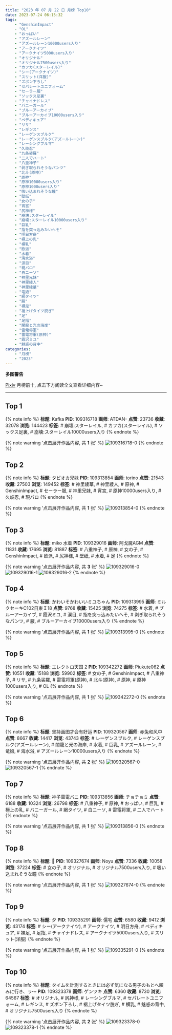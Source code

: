 ```yaml
---
title: "2023 年 07 月 22 日 月榜 Top10"
date: 2023-07-24 06:15:32
tags:
    - "GenshinImpact"
    - "OL"
    - "おっぱい"
    - "アズールレーン"
    - "アズールレーン10000users入り"
    - "アークナイツ"
    - "アークナイツ5000users入り"
    - "オリジナル"
    - "オリジナル7500users入り"
    - "カフカ(スターレイル)"
    - "シー(アークナイツ)"
    - "スリット(洋服)"
    - "ズボン下ろし"
    - "セパレートユニフォーム"
    - "セーラー服"
    - "ソックス足裏"
    - "チャイナドレス"
    - "バニーガール"
    - "ブルーアーカイブ"
    - "ブルーアーカイブ10000users入り"
    - "ペディキュア"
    - "リサ"
    - "レギンス"
    - "レーゲンスブルク"
    - "レーゲンスブルク(アズールレーン)"
    - "レーシングブルマ"
    - "久岐忍"
    - "九条裟羅"
    - "二人でハート"
    - "八重神子"
    - "剥ぎ取られそうなパンツ"
    - "北斗(原神)"
    - "原神"
    - "原神10000users入り"
    - "原神1000users入り"
    - "吸い込まれそうな瞳"
    - "壁纸"
    - "女の子"
    - "宵宮"
    - "尻神様"
    - "崩壊:スターレイル"
    - "崩壊:スターレイル10000users入り"
    - "巨乳"
    - "指を突っ込みたいへそ"
    - "明日方舟"
    - "極上の乳"
    - "横乳"
    - "欧派"
    - "水着"
    - "海水浴"
    - "涙目"
    - "現パロ"
    - "白ニーソ"
    - "神里兄妹"
    - "神里綾人"
    - "神里綾華"
    - "竜娘"
    - "網タイツ"
    - "腋"
    - "裸足"
    - "裾上げタイツ脱ぎ"
    - "足"
    - "足指"
    - "闇龍と光の海岸"
    - "雷電将軍"
    - "雷電将軍(原神)"
    - "霞沢ミユ"
    - "魅惑の背中"
categories:
    - "月榜"
    - "2023"
---
```


<i class="fa fa-triangle-exclamation"></i>**多图警告**<i class="fa fa-triangle-exclamation"></i>

[Pixiv](https://www.pixiv.net/) 月榜前十, 点击下方阅读全文查看详细内容~

<!-- more -->

---

## Top 1

{% note info %}
**标题**: Kafka
**PID**: 109316718 **画师**: ATDAN-
**点赞**: 23736 **收藏**: 32078 **浏览**: 144423
**标签**: # 崩壊:スターレイル, # カフカ(スターレイル), # ソックス足裏, # 崩壊:スターレイル10000users入り
{% endnote %}

{% note warning '点击展开作品内容, 共 **1** 张' %}
![109316718-0](https://i.pixiv.re/img-original/img/2023/06/25/14/04/09/109316718_p0.jpg)
{% endnote %}

## Top 2

{% note info %}
**标题**: タピオカ兄妹
**PID**: 109313854 **画师**: torino
**点赞**: 21543 **收藏**: 27503 **浏览**: 149452
**标签**: # 神里綾華, # 神里綾人, # 原神, # GenshinImpact, # セーラー服, # 神里兄妹, # 宵宮, # 原神10000users入り, # 久岐忍, # 現パロ
{% endnote %}

{% note warning '点击展开作品内容, 共 **1** 张' %}
![109313854-0](https://i.pixiv.re/img-original/img/2023/06/25/00/00/25/109313854_p0.jpg)
{% endnote %}

## Top 3

{% note info %}
**标题**: miko 水着
**PID**: 109329016 **画师**: 阿戈魔AGM
**点赞**: 11831 **收藏**: 17695 **浏览**: 81887
**标签**: # 八重神子, # 原神, # 女の子, # GenshinImpact, # 欧派, # 尻神様, # 壁纸, # 水着, # 足
{% endnote %}

{% note warning '点击展开作品内容, 共 **3** 张' %}
![109329016-0](https://i.pixiv.re/img-original/img/2023/06/25/13/42/49/109329016_p0.jpg)
![109329016-1](https://i.pixiv.re/img-original/img/2023/06/25/13/42/49/109329016_p1.jpg)
![109329016-2](https://i.pixiv.re/img-original/img/2023/06/25/13/42/49/109329016_p2.jpg)
{% endnote %}

## Top 4

{% note info %}
**标题**: かわいそかわいいミユちゃん
**PID**: 109313995 **画师**: ミルクセーキC102日東Ｉ18
**点赞**: 9768 **收藏**: 15425 **浏览**: 74275
**标签**: # 水着, # ブルーアーカイブ, # 霞沢ミユ, # 涙目, # 指を突っ込みたいへそ, # 剥ぎ取られそうなパンツ, # 腋, # ブルーアーカイブ10000users入り
{% endnote %}

{% note warning '点击展开作品内容, 共 **1** 张' %}
![109313995-0](https://i.pixiv.re/img-original/img/2023/06/25/00/01/14/109313995_p0.jpg)
{% endnote %}

## Top 5

{% note info %}
**标题**: エレクトロ天国 2
**PID**: 109342272 **画师**: Piukute062
**点赞**: 10551 **收藏**: 15188 **浏览**: 59902
**标签**: # 女の子, # GenshinImpact, # 八重神子, # リサ, # 九条裟羅, # 雷電将軍(原神), # 北斗(原神), # 原神, # 原神1000users入り, # OL
{% endnote %}

{% note warning '点击展开作品内容, 共 **1** 张' %}
![109342272-0](https://i.pixiv.re/img-original/img/2023/06/25/21/30/02/109342272_p0.jpg)
{% endnote %}

## Top 6

{% note info %}
**标题**: 坚持画图才会有好运
**PID**: 109320567 **画师**: 赤兔和风中
**点赞**: 8667 **收藏**: 14417 **浏览**: 43743
**标签**: # レーゲンスブルク, # レーゲンスブルク(アズールレーン), # 闇龍と光の海岸, # 水着, # 巨乳, # アズールレーン, # 竜娘, # 海水浴, # アズールレーン10000users入り
{% endnote %}

{% note warning '点击展开作品内容, 共 **2** 张' %}
![109320567-0](https://i.pixiv.re/img-original/img/2023/06/25/05/18/25/109320567_p0.png)
![109320567-1](https://i.pixiv.re/img-original/img/2023/06/25/05/18/25/109320567_p1.png)
{% endnote %}

## Top 7

{% note info %}
**标题**: 神子雷電バニ
**PID**: 109313856 **画师**: チョチョミ
**点赞**: 6188 **收藏**: 10324 **浏览**: 26798
**标签**: # 八重神子, # 原神, # おっぱい, # 巨乳, # 極上の乳, # バニーガール, # 網タイツ, # 白ニーソ, # 雷電将軍, # 二人でハート
{% endnote %}

{% note warning '点击展开作品内容, 共 **1** 张' %}
![109313856-0](https://i.pixiv.re/img-original/img/2023/06/25/00/00/25/109313856_p0.png)
{% endnote %}

## Top 8

{% note info %}
**标题**: 💎
**PID**: 109327674 **画师**: Noyu
**点赞**: 7336 **收藏**: 10058 **浏览**: 37224
**标签**: # 女の子, # オリジナル, # オリジナル7500users入り, # 吸い込まれそうな瞳
{% endnote %}

{% note warning '点击展开作品内容, 共 **1** 张' %}
![109327674-0](https://i.pixiv.re/img-original/img/2023/06/25/12/40/26/109327674_p0.jpg)
{% endnote %}

## Top 9

{% note info %}
**标题**: 夕
**PID**: 109335291 **画师**: 儒宅
**点赞**: 6580 **收藏**: 9412 **浏览**: 43174
**标签**: # シー(アークナイツ), # アークナイツ, # 明日方舟, # ペディキュア, # 裸足, # 足指, # チャイナドレス, # アークナイツ5000users入り, # スリット(洋服)
{% endnote %}

{% note warning '点击展开作品内容, 共 **1** 张' %}
![109335291-0](https://i.pixiv.re/img-original/img/2023/06/25/18/00/13/109335291_p0.jpg)
{% endnote %}

## Top 10

{% note info %}
**标题**: タイムを計測するときには必ず気になる男子のもとへ頼みに行き、ラ～
**PID**: 109323378 **画师**: ゲンツキ
**点赞**: 6360 **收藏**: 8730 **浏览**: 64567
**标签**: # オリジナル, # 尻神様, # レーシングブルマ, # セパレートユニフォーム, # レギンス, # ズボン下ろし, # 裾上げタイツ脱ぎ, # 横乳, # 魅惑の背中, # オリジナル7500users入り
{% endnote %}

{% note warning '点击展开作品内容, 共 **2** 张' %}
![109323378-0](https://i.pixiv.re/img-original/img/2023/06/25/09/00/14/109323378_p0.jpg)
![109323378-1](https://i.pixiv.re/img-original/img/2023/06/25/09/00/14/109323378_p1.jpg)
{% endnote %}
